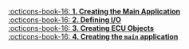 
[:octicons-book-16: __1. Creating the Main Application__](setup/1.md) <br>
[:octicons-book-16: __2. Defining I/O__](setup/2.md) <br>
[:octicons-book-16: __3. Creating ECU Objects__](setup/3.md) <br> 
[:octicons-book-16: __4. Creating the `main` application__](setup/4.md) <br>